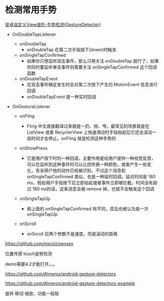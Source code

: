 # 检测常用手势

[安卓自定义View进阶-手势检测(GestureDetector)](https://www.gcssloop.com/customview/gestruedector)

+ OnDoubleTapListener

  + onDoubleTap
    + onDoubleTap 在第二次手指按下(down)时触发
  + onSingleTapConfirmed
    + 如果你只想监听双击事件，那么只用关注 onDoubleTap 就行了，如果你同时要监听单击事件则需要关注 onSingleTapConfirmed 这个回调函数
  + onDoubleTapEvent
    + 在双击事件确定发生时会对第二次按下产生的 MotionEvent 信息进行回调
    + onDoubleTapEvent 是一种实时回调

+ OnGestureListener

  + onFling

    + Fling 中文直接翻译过来就是一扔、抛、甩，最常见的场景就是在 ListView 或者 RecyclerView 上快速滑动时手指抬起后它还会滚动一段时间才会停止。onFling 就是检测这种手势的

  + onShowPress

    + 它是用户按下时的一种回调，主要作用是给用户提供一种视觉反馈，可以在监听到这种事件时可以让控件换一种颜色，或者产生一些变化，告诉用户他的动作已经被识别。不过这个消息和 onSingleTapConfirmed 类似，也是一种延时回调，延迟时间是 180 ms，假如用户手指按下后立即抬起或者事件立即被拦截，时间没有超过 180 ms的话，这条消息会被 remove 掉，也就不会触发这个回调

  + onSingleTapUp

    + 和上面的 onSingleTapConfirmed 有不同，双击也被认为是一次onSingleTapUp

  + onScroll

    + onSrcoll 后两个参数不是速度，而是滚动的距离



https://github.com/nisrulz/sensey

位置传感 touch姿势检测

demo需要4.2才能打开。。。

https://github.com/Almeros/android-gesture-detectors

https://github.com/Almeros/android-gesture-detectors-example

旋转 移动 缩放，功能一般般